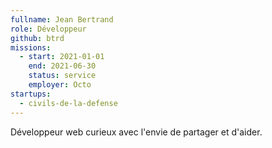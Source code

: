 ```yaml
---
fullname: Jean Bertrand
role: Développeur
github: btrd
missions:
  - start: 2021-01-01
    end: 2021-06-30
    status: service
    employer: Octo
startups:
  - civils-de-la-defense
---
```


Développeur web curieux avec l'envie de partager et d'aider.
